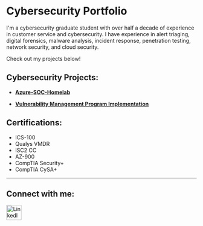 <h1>Cybersecurity Portfolio</h1>

I'm a cybersecurity graduate student with over half a decade of experience in customer service and cybersecurity.
I have experience in alert triaging, digital forensics, malware analysis, incident response, penetration testing, network security, and cloud security. 

Check out my projects below!

<h2>Cybersecurity Projects:</h2>

- **[Azure-SOC-Homelab](https://github.com/horacioxf/Azure-SOC-Homelab)**

- **[Vulnerability Management Program Implementation](https://github.com/horacioxf/Vulnerability-Management-Program-Implementation)**
<!-- **[Programmatic Vulnerability Remediations (PowerShell and BASH)]**
- **[Threat Hunting Scenario (Tor Browser Usage)]**
  
<!-- <h2>Data Mining Projects:</h2>

- [AdaBoost Demonstration](https://github.com/horeacio/AdaBoost)

- [Decision Tree Demonstration](https://github.com/horeacio/Decision-Tree)

- [K-Nearest Neighbors Demonstration](https://github.com/horeacio/K-Nearest-Neighbors)

- [Naive Bayesian Classification Demonstration](https://github.com/horeacio/Naive-Bayesian-Classification)

- [Support Vector Machines Demonstration](https://github.com/horeacio/Support-Vector-Machines)
-->
<h2>Certifications:</h2>

- ICS-100
- Qualys VMDR
- ISC2 CC
- AZ-900
- CompTIA Security+
- CompTIA CySA+

<hr/>

<h2>Connect with me:</h2>
<a href="https://linkedin.com/in/horacio-flores-19599121b" target="_blank">
  <img src="https://cdn.jsdelivr.net/npm/simple-icons@v3/icons/linkedin.svg" width="40" alt="LinkedIn">
</a>


<!--
<img width="35" alt="image" src="https://github.com/user-attachments/assets/2f41c7cd-5ea8-4475-b451-a37161b6c3fb"> 
<img width="35" alt="image" src="https://github.com/user-attachments/assets/77649969-9910-4994-8b96-74a116cfb2a8">
-->

